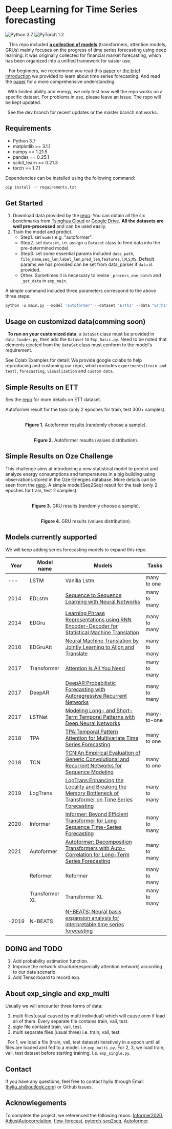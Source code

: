 # Deep Learning for Time Series forecasting
![Python 3.7](https://img.shields.io/badge/python-3.7-green.svg?style=plastic) ![PyTorch 1.2](https://img.shields.io/badge/PyTorch%20-%23EE4C2C.svg?style=plastic) 
<!-- ![cuDNN 7.3.1](https://img.shields.io/badge/cudnn-7.3.1-green.svg?style=plastic)  -->
<!-- ![License CC BY-NC-SA](https://img.shields.io/badge/license-CC_BY--NC--SA--green.svg?style=plastic) -->

&ensp; This repo included **[a collection of models](#models-currently-supported)** (transformers, attention models, GRUs) mainly focuses on the progress of time series forecasting using deep learning. It was originally collected for financial market forecasting, which has been organized into a unified framework for easier use.

&ensp; For beginners, we recommend you read this [paper](https://arxiv.org/abs/2004.13408) or [the brief introduction](/What%20you%20need%20know%20before%20starting%20the%20project.pdf) we provided to learn about time series forecasting. And read the [paper](https://arxiv.org/abs/2012.03854) for a more comprehensive understanding.

&ensp;With limited ability and energy, we only test how well the repo works on a specific dataset. For problems in use, please leave an issue. The repo will be kept updated.

&ensp;See the dev branch for recent updates or the master branch not works.


## Requirements

- Python 3.7
- matplotlib == 3.1.1
- numpy == 1.21.5
- pandas == 0.25.1
- scikit_learn == 0.21.3
- torch == 1.7.1

Dependencies can be installed using the following command:
```bash
pip install -r requirements.txt
```

## Get Started
1. Download data provided by the [repo](https://github.com/thuml/Autoformer). You can obtain all the six benchmarks from [Tsinghua Cloud](https://cloud.tsinghua.edu.cn/d/e1ccfff39ad541908bae/) or [Google Drive](https://drive.google.com/drive/folders/1ZOYpTUa82_jCcxIdTmyr0LXQfvaM9vIy?usp=sharing). __All the datasets are well pre-processed__ and can be used easily.
2. Train the model and predict.
   - Step1. set `model` e.g. "autoformer".
   - Step2. set `dataset`, i.e.  assign a `Dataset` class to feed data into the pre-determined model.
   - Step3. set some essential params included `data_path`, `file_name`,`seq_len`,`label_len`,`pred_len`,`features`,`T`,`M`,`S`,`MS`. Default params we has provided can be set from data_parser if `data` is provided.
   - Other. Sometimes it is necessary to revise `_process_one_batch` and `_get_data` in `exp_main`.

A simple command included three parameters correspond to the above three steps:
```python 
python -u main.py --model 'autoformer' --dataset 'ETTh1' --data "ETTh1"
```

## Usage on customized data(comming soon)
&ensp;**To run on your customized data**, a `DataSet` class must be provided in `data_loader.py`, then add the `Dataset` to `Exp_Basic.py`. Need to be noted that elements ejected from the `DataSet` class must conform to the model's requirement.

<span id="colablink">See Colab Examples for detail:</span> We provide google colabs to help reproducing and customing our repo, which includes `experiments(train and test)`, `forecasting`, `visualization` and `custom data`.
<!-- [![Open In Colab](https://colab.research.google.com/assets/colab-badge.svg)](https://colab.research.google.com/drive/1_X7O2BkFLvqyCdZzDZvV2MB0aAvYALLC) -->

## Simple Results on ETT
Ses the [repo](https://github.com/zhouhaoyi/ETDataset) for more details on ETT dataset.

Autoformer result for the task (only 2 epoches for train, test 300+ samples):

<p align="center">
<img src="./img/autoformer_sample.jpg" alt="" align=center />
<br><br>
<b>Figure 1.</b> Autoformer results (randomly choose a sample).
</p>

<p align="center">
<img src="./img/autoformer_distribution.jpg" alt="" align=center />
<br><br>
<b>Figure 2.</b> Autoformer results (values distribution).
</p>

## Simple Results on Oze Challenge
This challenge aims at introducing a new statistical model to predict and analyze energy consumptions and temperatures in a big building using observations stored in the Oze-Energies database. More details can be seen from the [repo](https://github.com/maxjcohen/ozechallenge_benchmark).
A simple model(Seq2Seq) result for the task (only 2 epoches for train, test 2 samples):
<p align="center">
<img src="./img/edgru_sample.jpg" alt="" align=center />
<br><br>
<b>Figure 3.</b> GRU results (randomly choose a sample).
</p>

<p align="center">
<img src="./img/edgru_distribution.jpg" alt="" align=center />
<br><br>
<b>Figure 4.</b> GRU results (values distribution).
</p>

## Models currently supported
We will keep adding series forecasting models to expand this repo.

| Year |Model name| Models |Tasks|
| --- | --- |---| --- |
|---|LSTM|Vanilla Lstm|many to one|
|2014|EDLstm|[Sequence to Sequence Learning with Neural Networks](https://arxiv.org/abs/1409.3215)|many to many|
|2014|EDGru|[Learning Phrase Representations using RNN Encoder-Decoder for Statistical Machine Translation](https://arxiv.org/abs/1406.1078)|many to many|
|2016|EDGruAtt|[Neural Machine Translation by Jointly Learning to Align and Translate](https://arxiv.org/abs/1409.0473)|many to many|
2017|Transformer|[Attention Is All You Need](https://arxiv.org/abs/1706.03762)|many to many|
|2017|DeepAR|[DeepAR:Probabilistic Forecasting with Autoregressive Recurrent Networks](https://arxiv.org/abs/1704.04110)|many to many|
2017|LSTNet|[Modeling Long- and Short-Term Temporal Patterns with Deep Neural Networks](https://arxiv.org/abs/1703.07015)|many-to-one|
|2018|TPA|[TPA:Temporal Pattern Attention for Multivariate Time Series Forecasting](https://arxiv.org/abs/1809.04206)|many to one|
|2018|TCN|[TCN:An Empirical Evaluation of Generic Convolutional and Recurrent Networks for Sequence Modeling](https://arxiv.org/abs/1803.01271)|many to one|
|2019|LogTrans|[LogTrans:Enhancing the Locality and Breaking the Memory Bottleneck of Transformer on Time Series Forecasting](https://arxiv.org/abs/1907.00235)|many to many 
|2020 |Informer| [Informer: Beyond Efficient Transformer for Long Sequence Time-Series Forecasting](https://arxiv.org/abs/2012.07436)|many to many
|2021|Autoformer|[Autoformer: Decomposition Transformers with Auto-Correlation for Long-Term Series Forecasting](https://arxiv.org/abs/2106.13008)|many to many|
||Reformer|Reformer|many to many|
||Transformer XL|Transformer XL|many to many|
|-2019|N-BEATS|[N-BEATS: Neural basis expansion analysis for interpretable time series forecasting](https://arxiv.org/abs/1905.10437)|

## DOING and TODO
1. Add probability estimation function.
2. Improve the network structure(especially attention network) according to our data scenario.
3. Add Tensorboard to record exp.
## About exp_single and exp_multi
Usually we will encounter three forms of data:
1. multi files(usual caused by multi individual) which will cause oom if load all of them. Every separate file contaies train, vail, test.
2. sigle file contaied train, vail, test.
3. multi separate files (usual three) i.e. train, vail, test.

&ensp;For 1, we load a file (train, vail, test dataset) iteratively in a epoch until all files are loaded and fed to a model. i.e.`exp_multi.py`. For 2, 3, we load  train, vail, test dataset before starting training. i.e. `exp_single.py`.
## Contact
If you have any questions, feel free to contact hyliu through Email (hyliu_sh@outlook.com) or Github issues. 
## Acknowlegements 
To complete the project, we referenced the following repos.
[Informer2020](https://github.com/zhouhaoyi/Informer2020),   [AdjustAutocorrelation](https://github.com/Daikon-Sun/AdjustAutocorrelation), [flow-forecast](https://github.com/hyliush/deep-time-series/tree/master), [pytorch-seq2seq](https://github.com/bentrevett/pytorch-seq2seq), [Autoformer](https://github.com/thuml/Autoformer).